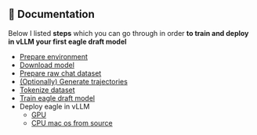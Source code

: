 ## 📄 Documentation

Below I listed **steps** which you can go through in order **to train and deploy in vLLM your first eagle draft model**

* [Prepare environment](prepare_environment.md)
* [Download model](download_model.md)
* [Prepare raw chat dataset](prepare_raw_chat_dataset.md)
* [(Optionally) Generate trajectories](generate_trajectories.md)
* [Tokenize dataset](tokenize_dataset.md)
* [Train eagle draft model](train_eagle_draft_model.md)
* Deploy eagle in vLLM
  * [GPU](deploy_eagle_gpu.md)
  * [CPU mac os from source](deploy_cpu_mac_os_from_source.md)
